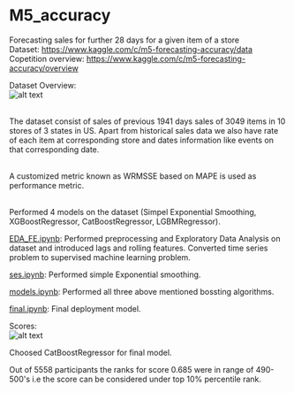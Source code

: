 # M5_accuracy

Forecasting sales for further 28 days for a given item of a store<br/>
Dataset: https://www.kaggle.com/c/m5-forecasting-accuracy/data<br/>
Copetition overview: https://www.kaggle.com/c/m5-forecasting-accuracy/overview<br/>

Dataset Overview:<br/>
![alt text](https://github.com/Deshram/M5_accuracy/blob/main/screenshots/Dataset_overview.jpg)

<br>The dataset consist of sales of previous 1941 days sales of 3049 items in 10 stores of 3 states in US. Apart from historical sales data we also have rate of each item at corresponding store and dates information like events on that corresponding date.</br>

<br>A customized metric known as WRMSSE based on MAPE is used as performance metric. 

<br>Performed 4 models on the dataset (Simpel Exponential Smoothing, XGBoostRegressor, CatBoostRegressor, LGBMRegressor).</br>

[EDA_FE.ipynb](https://github.com/Deshram/M5_accuracy/blob/main/EDA_FE.ipynb): Performed preprocessing and Exploratory Data Analysis on dataset and introduced lags and rolling features. Converted time series problem to supervised machine learning problem.<br/>

[ses.ipynb](https://github.com/Deshram/M5_accuracy/blob/main/ses.ipynb): Performed simple Exponential smoothing.<br/>

[models.ipynb](https://github.com/Deshram/M5_accuracy/blob/main/models.ipynb): Performed all three above mentioned bossting algorithms.<br/>

[final.ipynb](https://github.com/Deshram/M5_accuracy/blob/main/final.ipynb): Final deployment model.<br/>

Scores:<br/>
![alt text](https://github.com/Deshram/M5_accuracy/blob/main/screenshots/scores.JPG)

Choosed CatBoostRegressor for final model.

Out of 5558 participants the ranks for score 0.685 were in range of 490-500's i.e the score can be considered under top 10% percentile rank. 
